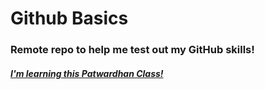 # Github Basics
### Remote repo to help me test out my GitHub skills!
##### [I'm learning this Patwardhan Class!](https://patwardhanclass.com)
